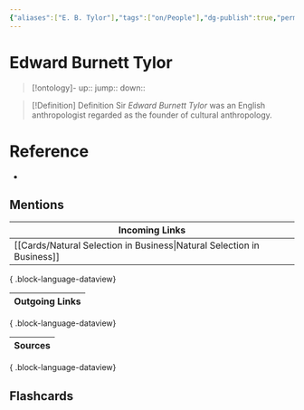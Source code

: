 ```yaml
---
{"aliases":["E. B. Tylor"],"tags":["on/People"],"dg-publish":true,"permalink":"/cards/edward-burnett-tylor/","dgPassFrontmatter":true}
---
```


# Edward Burnett Tylor

> [!ontology]-
> up:: 
> jump:: 
> down:: 

> [!Definition] Definition
> Sir _Edward Burnett Tylor_ was an English anthropologist regarded as the founder of cultural anthropology.

# Reference

- 

## Mentions

| Incoming Links                                                            |
| ------------------------------------------------------------------------- |
| [[Cards/Natural Selection in Business\|Natural Selection in Business]] |

{ .block-language-dataview}

| Outgoing Links |
| -------------- |

{ .block-language-dataview}

| Sources |
| ------- |

{ .block-language-dataview}

## Flashcards